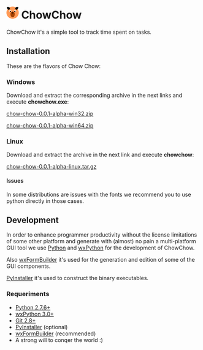 # ![drawing.svg](icons/icon32.png) ChowChow #

ChowChow it's a simple tool to track time spent on tasks.

## Installation ##

These are the flavors of Chow Chow:

### Windows ###

Download and extract the corresponding archive in the next links and execute **chowchow.exe**:

[chow-chow-0.0.1-alpha-win32.zip](https://dl.dropboxusercontent.com/u/34045080/chow-chow/chow-chow-0.0.1-alpha-win32.zip)

[chow-chow-0.0.1-alpha-win64.zip](https://dl.dropboxusercontent.com/u/34045080/chow-chow/chow-chow-0.0.1-alpha-win64.zip)

### Linux ###

Download and extract the archive in the next link and execute **chowchow**:

[chow-chow-0.0.1-alpha-linux.tar.gz](https://dl.dropboxusercontent.com/u/34045080/chow-chow/chow-chow-0.0.1-alpha-linux.tar.gz)

#### Issues ####

In some distributions are issues with the fonts we recommend you to use python directly in those cases.

## Development ##

In order to enhance programmer productivity without the license limitations of some other platform and
generate with (almost) no pain a multi-platform GUI tool we use [Python](https://www.python.org/) and
[wxPython](http://www.wxpython.org/) for the development of ChowChow.

Also [wxFormBuilder](http://sourceforge.net/projects/wxformbuilder/) it's used for the generation and edition of some
of the GUI components.

[PyInstaller](http://www.pyinstaller.org/) it's used to construct the binary executables.

### Requeriments ###

- [Python 2.7.6+](https://www.python.org/)
- [wxPython 3.0+](http://www.wxpython.org/)
- [Git 2.8+](http://git-scm.com/)
- [PyInstaller](http://www.pyinstaller.org/) (optional)
- [wxFormBuilder](http://sourceforge.net/projects/wxformbuilder/) (recommended)
- A strong will to conqer the world :)

